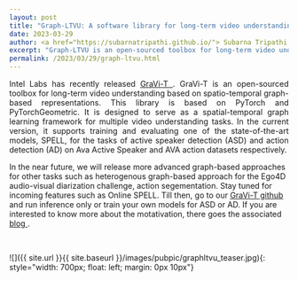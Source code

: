 ```yaml
---
layout: post
title: "Graph-LTVU: A software library for long-term video understanding based on spatio-temporal graphs"
date: 2023-03-29
author: <a href="https://subarnatripathi.github.io/"> Subarna Tripathi </a>
excerpt: "Graph-LTVU is an open-sourced toolbox for long-term video understanding based on spatio-temporal graph-based representations."  
permalink: /2023/03/29/graph-ltvu.html
---
```



<p style='text-align: justify;'>
Intel Labs has recently released <a href="https://github.com/IntelLabs/GraVi-T"> GraVi-T </a>. GraVi-T is an open-sourced toolbox for long-term video understanding based on spatio-temporal graph-based representations. This library is based on PyTorch and PyTorchGeometric. It is designed to serve as a spatial-temporal graph learning framework for multiple video understanding tasks. In the current version, it supports training and evaluating one of the state-of-the-art models, SPELL, for the tasks of active speaker detection (ASD) and action detection (AD) on Ava Active Speaker and AVA action datasets respectively. 

In the near future, we will release more advanced graph-based approaches for other tasks such as heterogenous graph-based approach for the Ego4D audio-visual diarization challenge, action segementation. Stay tuned for incoming features such as Online SPELL. Till then, go to our <a href="https://github.com/IntelLabs/GraVi-T"> GraVi-T github </a> and run inference only or train your own models for ASD or AD. If you are interested to know more about the motativation, there goes the associated <a href="https://community.intel.com/t5/Blogs/Tech-Innovation/Artificial-Intelligence-AI/Spatio-Temporal-Graphs-for-Long-Term-Video-Understanding/post/1425258#.Y1oG7jhUOBs.linkedin"> blog </a>.


<br>

![]({{ site.url }}{{ site.baseurl }}/images/pubpic/graphltvu_teaser.jpg){: style="width: 700px; float: left; margin: 0px 10px"} 



</p>






